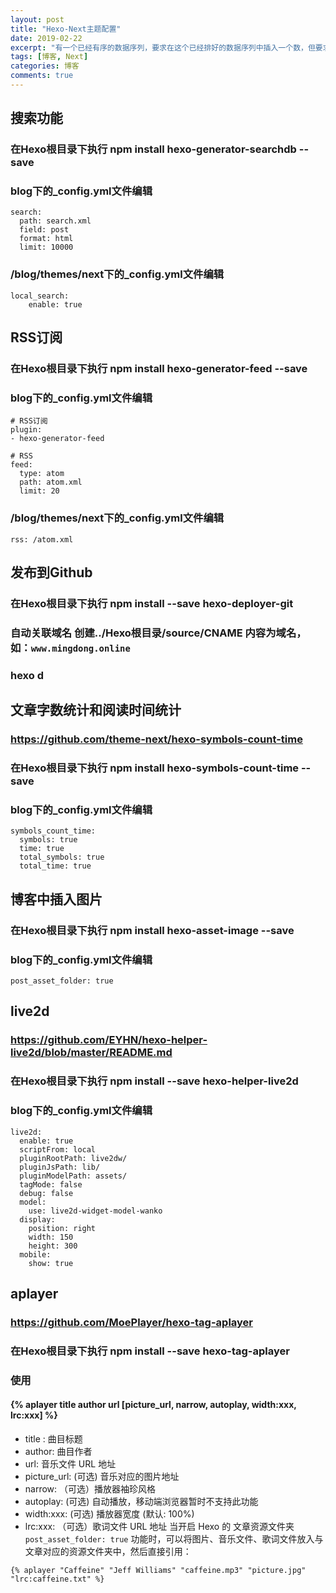 ```yaml
---
layout: post
title: "Hexo-Next主题配置"
date: 2019-02-22
excerpt: "有一个已经有序的数据序列，要求在这个已经排好的数据序列中插入一个数，但要求插入后此数据序列仍然有序，这个时候就要用到一种新的排序方法——插入排序法"
tags: [博客, Next]
categories: 博客
comments: true
---
```


## 搜索功能
### 在Hexo根目录下执行 npm install hexo-generator-searchdb --save
### blog下的_config.yml文件编辑
```
search:
  path: search.xml
  field: post
  format: html
  limit: 10000
```
### /blog/themes/next下的_config.yml文件编辑
```
local_search:
    enable: true
```

## RSS订阅
### 在Hexo根目录下执行 npm install hexo-generator-feed --save
### blog下的_config.yml文件编辑
```
# RSS订阅
plugin:
- hexo-generator-feed

# RSS
feed:
  type: atom
  path: atom.xml
  limit: 20
```
### /blog/themes/next下的_config.yml文件编辑
```
rss: /atom.xml
```

## 发布到Github
### 在Hexo根目录下执行 npm install --save hexo-deployer-git
### 自动关联域名 创建../Hexo根目录/source/CNAME 内容为域名，如：`www.mingdong.online`
### hexo d

## 文章字数统计和阅读时间统计
### https://github.com/theme-next/hexo-symbols-count-time
### 在Hexo根目录下执行 npm install hexo-symbols-count-time --save
### blog下的_config.yml文件编辑
```
symbols_count_time:
  symbols: true
  time: true
  total_symbols: true
  total_time: true
```

## 博客中插入图片
### 在Hexo根目录下执行 npm install hexo-asset-image --save
### blog下的_config.yml文件编辑
```
post_asset_folder: true
```

## live2d
### https://github.com/EYHN/hexo-helper-live2d/blob/master/README.md
### 在Hexo根目录下执行 npm install --save hexo-helper-live2d
### blog下的_config.yml文件编辑
```
live2d:
  enable: true
  scriptFrom: local
  pluginRootPath: live2dw/
  pluginJsPath: lib/
  pluginModelPath: assets/
  tagMode: false
  debug: false
  model:
    use: live2d-widget-model-wanko
  display:
    position: right
    width: 150
    height: 300
  mobile:
    show: true
```

## aplayer
### https://github.com/MoePlayer/hexo-tag-aplayer
### 在Hexo根目录下执行 npm install --save hexo-tag-aplayer
### 使用
#### {% aplayer title author url [picture_url, narrow, autoplay, width:xxx, lrc:xxx] %}
- title : 曲目标题
- author: 曲目作者
- url: 音乐文件 URL 地址
- picture_url: (可选) 音乐对应的图片地址
- narrow: （可选）播放器袖珍风格
- autoplay: (可选) 自动播放，移动端浏览器暂时不支持此功能
- width:xxx: (可选) 播放器宽度 (默认: 100%)
- lrc:xxx: （可选）歌词文件 URL 地址
当开启 Hexo 的 文章资源文件夹`post_asset_folder: true` 功能时，可以将图片、音乐文件、歌词文件放入与文章对应的资源文件夹中，然后直接引用：

`{% aplayer "Caffeine" "Jeff Williams" "caffeine.mp3" "picture.jpg" "lrc:caffeine.txt" %}`
